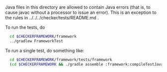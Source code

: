 Java files in this directory are allowed to contain Java errors
(that is, to cause javac without a processor to issue an error).
This is an exception to the rules in ../../../checker/tests/README.md .

To run the tests, do
```sh
  cd $CHECKERFRAMEWORK/framework
  ../gradlew FrameworkTest
```

To run a single test, do something like:
```sh
  cd $CHECKERFRAMEWORK/framework/tests/framework
  (cd $CHECKERFRAMEWORK && ./gradle assemble :framework:compileTestJava) && javacheck -processor org.checkerframework.framework.testchecker.util.H1H2Checker -cp $CHECKERFRAMEWORK/framework/build/classes/java/test/
```
